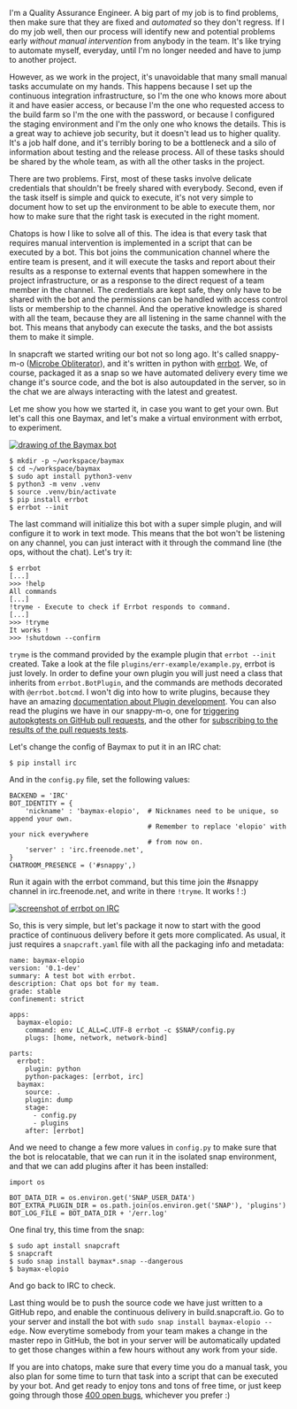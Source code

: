 I'm a Quality Assurance Engineer. A big part of my job is to find problems,
then make sure that they are fixed and *automated* so they don't regress. If I
do my job well, then our process will identify new and potential problems early
*without manual intervention* from anybody in the team. It's like trying to
automate myself, everyday, until I'm no longer needed and have to jump to
another project.

However, as we work in the project, it's unavoidable that many small manual
tasks accumulate on my hands. This happens because I set up the continuous
integration infrastructure, so I'm the one who knows more about it and have
easier access, or because I'm the one who requested access to the build farm
so I'm the one with the password, or because I configured the staging
environment and I'm the only one who knows the details. This is a great way
to achieve job security, but it doesn't lead us to higher quality. It's a job
half done, and it's terribly boring to be a bottleneck and a silo of
information about testing and the release process. All of these tasks should be
shared by the whole team, as with all the other tasks in the project.

There are two problems. First, most of these tasks involve delicate credentials
that shouldn't be freely shared with everybody. Second, even if the task itself
is simple and quick to execute, it's not very simple to document how to set up
the environment to be able to execute them, nor how to make sure that the right
task is executed in the right moment.

Chatops is how I like to solve all of this. The idea is that every task that
requires manual intervention is implemented in a script that can be executed by
a bot. This bot joins the communication channel where the entire team is
present, and it will execute the tasks and report about their results as a
response to external events that happen somewhere in the project
infrastructure, or as a response to the direct request of a team member in the
channel. The credentials are kept safe, they only have to be shared with the
bot and the permissions can be handled with access control lists or membership
to the channel. And the operative knowledge is shared with all the team,
because they are all listening in the same channel with the bot. This means
that anybody can execute the tasks, and the bot assists them to make it simple.

In snapcraft we started writing our bot not so long ago. It's called snappy-m-o
([Microbe Obliterator](http://pixar.wikia.com/wiki/M-O)), and it's written
in python with [errbot](http://errbot.io/). We, of course, packaged it as a
snap so we have automated delivery every time we change it's source code, and
the bot is also autoupdated in the server, so in the chat we are always
interacting with the latest and greatest.

Let me show you how we started it, in case you want to get your own. But let's
call this one Baymax, and let's make a virtual environment with errbot, to
experiment.

[![drawing of the Baymax bot](https://upload.wikimedia.org/wikipedia/en/2/2c/Baymax_from_Disney%27s_Big_Hero_6.png)](https://upload.wikimedia.org/wikipedia/en/2/2c/Baymax_from_Disney%27s_Big_Hero_6.png)

    $ mkdir -p ~/workspace/baymax
    $ cd ~/workspace/baymax
    $ sudo apt install python3-venv
    $ python3 -m venv .venv
    $ source .venv/bin/activate
    $ pip install errbot
    $ errbot --init

The last command will initialize this bot with a super simple plugin, and
will configure it to work in text mode. This means that the bot won't be
listening on any channel, you can just interact with it through the command
line (the ops, without the chat). Let's try it:

    $ errbot
    [...]
    >>> !help
    All commands
    [...]
    !tryme - Execute to check if Errbot responds to command.
    [...]
    >>> !tryme
    It works !
    >>> !shutdown --confirm

`tryme` is the command provided by the example plugin that `errbot --init`
created. Take a look at the file `plugins/err-example/example.py`, errbot is
just lovely. In order to define your own plugin you will just need a class that
inherits from `errbot.BotPlugin`, and the commands are methods decorated with
`@errbot.botcmd`. I won't dig into how to write plugins, because they have an
amazing
[documentation about Plugin development](http://errbot.io/en/latest/user_guide/plugin_development/index.html).
You can also read the plugins we have in our snappy-m-o, one for
[triggering autopkgtests on GitHub pull requests](https://github.com/elopio/snappy-m-o/blob/master/plugins/autopkgtest_github/autopkgtest_github.py),
and the other for
[subscribing to the results of the pull requests tests](https://github.com/elopio/snappy-m-o/blob/master/plugins/snapcraft_github/snapcraft_github.py).

Let's change the config of Baymax to put it in an IRC chat:

    $ pip install irc

And in the `config.py` file, set the following values:

    BACKEND = 'IRC'
    BOT_IDENTITY = {
        'nickname' : 'baymax-elopio',  # Nicknames need to be unique, so append your own.
                                       # Remember to replace 'elopio' with your nick everywhere
                                       # from now on.
        'server' : 'irc.freenode.net',
    }
    CHATROOM_PRESENCE = ('#snappy',)

Run it again with the errbot command, but this time join the #snappy channel
in irc.freenode.net, and write in there `!tryme`. It works ! :)

[![screenshot of errbot on IRC](https://archive.org/download/elopio-screenshots2/errbot/errbot-snap.png)](https://archive.org/download/elopio-screenshots2/errbot/errbot-snap.png)

So, this is very simple, but let's package it now to start with the good
practice of continuous delivery before it gets more complicated. As usual, it
just requires a `snapcraft.yaml` file with all the packaging info and metadata:

```
name: baymax-elopio
version: '0.1-dev'
summary: A test bot with errbot.
description: Chat ops bot for my team.
grade: stable
confinement: strict

apps:
  baymax-elopio:
    command: env LC_ALL=C.UTF-8 errbot -c $SNAP/config.py
    plugs: [home, network, network-bind]

parts:
  errbot:
    plugin: python
    python-packages: [errbot, irc]
  baymax:
    source: .
    plugin: dump
    stage:
      - config.py
      - plugins
    after: [errbot]
```

And we need to change a few more values in `config.py` to make sure that the
bot is relocatable, that we can run it in the isolated snap environment, and
that we can add plugins after it has been installed:

    import os

    BOT_DATA_DIR = os.environ.get('SNAP_USER_DATA')
    BOT_EXTRA_PLUGIN_DIR = os.path.join(os.environ.get('SNAP'), 'plugins')
    BOT_LOG_FILE = BOT_DATA_DIR + '/err.log'

One final try, this time from the snap:

    $ sudo apt install snapcraft
    $ snapcraft
    $ sudo snap install baymax*.snap --dangerous
    $ baymax-elopio

And go back to IRC to check.

Last thing would be to push the source code we have just written to a GitHub
repo, and enable the continuous delivery in build.snapcraft.io. Go to your
server and install the bot with `sudo snap install baymax-elopio --edge`.
Now everytime somebody from your team makes a change in the master repo in
GitHub, the bot in your server will be automatically updated to get those
changes within a few hours without any work from your side.

If you are into chatops, make sure that every time you do a manual task, you
also plan for some time to turn that task into a script that can be executed
by your bot. And get ready to enjoy tons and tons of free time, or just keep
going through those [400 open bugs](https://bugs.launchpad.net/snapcraft),
whichever you prefer :)
